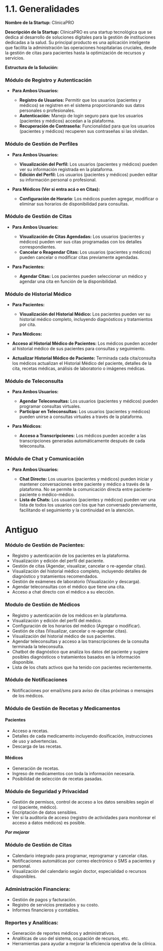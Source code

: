 # 1.1. Generalidades

**Nombre de la Startup:** ClinicaPRO

**Descripción de la Startup:** ClinicaPRO es una startup tecnológica que se dedica al desarrollo de soluciones digitales para la gestión de instituciones dedicadas a la salud. Su principal producto es una aplicación inteligente que facilita la administración las operaciones hospitalarias cruciales, desde la gestión de citas para pacientes hasta la optimización de recursos y servicios.

**Estructura de la Solución:**

### Módulo de Registro y Autenticación

- **Para Ambos Usuarios:**

  - **Registro de Usuarios:** Permitir que los usuarios (pacientes y médicos) se registren en el sistema proporcionando sus datos personales o profesionales.
  - **Autenticación:** Manejo de login seguro para que los usuarios (pacientes y médicos) accedan a la plataforma.
  - **Recuperación de Contraseña:** Funcionalidad para que los usuarios (pacientes y médicos) recuperen sus contraseñas si las olvidan.

### Módulo de Gestión de Perfiles

- **Para Ambos Usuarios:**

  - **Visualización del Perfil:** Los usuarios (pacientes y médicos) pueden ver su información registrada en la plataforma.
  - **Edición del Perfil:** Los usuarios (pacientes y médicos) pueden editar su información personal o profesional.

- **Para Médicos (Ver si entra acá o en Citas):**

  - **Configuración de Horario**: Los médicos pueden agregar, modificar o eliminar sus horarios de disponibilidad para consultas.

### Módulo de Gestión de Citas

- **Para Ambos Usuarios:**

  - **Visualización de Citas Agendadas:** Los usuarios (pacientes y médicos) pueden ver sus citas programadas con los detalles correspondientes.
  - **Cancelar o Reagendar Citas:** Los usuarios (pacientes y médicos) pueden cancelar o modificar citas previamente agendadas.

- **Para Pacientes:**

  - **Agendar Citas:** Los pacientes pueden seleccionar un médico y agendar una cita en función de la disponibilidad.

### Módulo de Historial Médico

- **Para Pacientes:**

  - **Visualización del Historial Médico:** Los pacientes pueden ver su historial médico completo, incluyendo diagnósticos y tratamientos por cita.

- **Para Médicos:**

- **Acceso al Historial Médico de Pacientes:** Los médicos pueden acceder al historial médico de sus pacientes para consultas y seguimiento.
- **Actualizar Historial Médico de Paciente:** Terminada cada cita/consulta los médicos actualizan el Historial Médico del paciente, detalles de la cita, recetas médicas, análisis de laboratorio o imágenes médicas.

### Módulo de Teleconsulta

- **Para Ambos Usuarios:**

  - **Agendar Teleconsultas:** Los usuarios (pacientes y médicos) pueden programar consultas virtuales.
  - **Participar en Teleconsultas:** Los usuarios (pacientes y médicos) pueden unirse a consultas virtuales a través de la plataforma.

- **Para Médicos**:

  - **Acceso a Transcripciones:** Los médicos pueden acceder a las transcripciones generadas automáticamente después de cada teleconsulta.

### Módulo de Chat y Comunicación

- **Para Ambos Usuarios:**

  - **Chat Directo:** Los usuarios (pacientes y médicos) pueden iniciar y mantener conversaciones entre paciente y médico a través de la plataforma. No se permite la comunicación directa entre paciente-paciente o médico-médico.
  - **Lista de Chats:** Los usuarios (pacientes y médicos) pueden ver una lista de todos los usuarios con los que han conversado previamente, facilitando el seguimiento y la continuidad en la atención.

# Antiguo

### Módulo de Gestión de Pacientes:

- Registro y autenticación de los pacientes en la plataforma.
- Visualización y edición del perfil del paciente.
- Gestión de citas (Agendar, visualizar, cancelar o re-agendar citas).
- Visualización del historial médico completo, incluyendo detalles de diagnóstico y tratamientos recomendados.
- Gestión de exámenes de laboratorio (Visualización y descarga).
- Agendar teleconsultas con el médico que tiene una cita.
- Acceso a chat directo con el médico a su elección.

### Modulo de Gestión de Médicos

- Registro y autenticación de los médicos en la plataforma.
- Visualización y edición del perfil del médico.
- Configuración de los horarios del médico (Agregar o modificar).
- Gestión de citas (Visualizar, cancelar o re-agendar citas).
- Visualización del historial médico de sus pacientes.
- Agendar teleconsultas y acceso a las transcripciones de la consulta terminada la teleconsulta.
- Chatbot de diagnóstico que analiza los datos del paciente y sugiere posibles diagnósticos o tratamientos basados en la información disponible.
- Lista de los chats activos que ha tenido con pacientes recientemente.

### Módulo de Notificaciones

- Notificaciones por email/sms para aviso de citas próximas o mensajes de los médicos.

### Módulo de Gestión de Recetas y Medicamentos

#### Pacientes

- Acceso a recetas.
- Detalles de cada medicamento incluyendo dosificación, instrucciones de uso y advertencias.
- Descarga de las recetas.

#### Médicos

- Generación de recetas.
- Ingreso de medicamentos con toda la información necesaria.
- Posibilidad de selección de recetas pasadas.

### Módulo de Seguridad y Privacidad

- Gestión de permisos, control de acceso a los datos sensibles según el rol (paciente, médico).
- Encriptación de datos sensibles.
- Ver si la auditoría de acceso (registro de actividades para monitorear el acceso a datos médicos) es posible.

**_Por mejorar_**

### Módulo de Gestión de Citas

- Calendario integrado para programar, reprogramar y cancelar citas.
- Notificaciones automáticas por correo electrónico o SMS a pacientes y personal.
- Visualización del calendario según doctor, especialidad o recursos disponibles.

### Administración Financiera:

- Gestión de pagos y facturación.
- Registro de servicios prestados y su costo.
- Informes financieros y contables.

### Reportes y Analíticas:

- Generación de reportes médicos y administrativos.
- Analíticas de uso del sistema, ocupación de recursos, etc.
- Herramientas para ayudar a mejorar la eficiencia operativa de la clínica.
